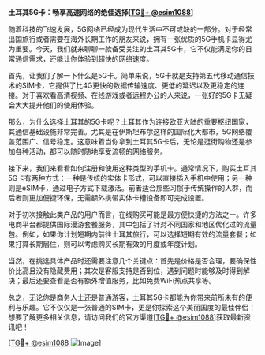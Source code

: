 **土耳其5G卡：畅享高速网络的绝佳选择[[TG💪+ @esim1088](https://t.me/s/esim1088)]**

随着科技的飞速发展，5G网络已经成为现代生活中不可或缺的一部分。对于经常出国旅行或者需要在海外长期工作的朋友来说，拥有一张优质的5G手机卡显得尤为重要。今天，我们就来聊聊一款备受关注的土耳其5G卡，它不仅能满足你的日常通信需求，还能让你体验到超快的网络速度。

首先，让我们了解一下什么是5G卡。简单来说，5G卡就是支持第五代移动通信技术的SIM卡，它提供了比4G更快的数据传输速度、更低的延迟以及更稳定的连接。对于喜欢看高清视频、在线游戏或者远程办公的人来说，一张好的5G卡无疑会大大提升他们的使用体验。

那么，为什么选择土耳其的5G卡呢？土耳其作为连接欧亚大陆的重要枢纽国家，其通信基础设施非常完善。尤其是在伊斯坦布尔这样的国际化大都市，5G网络覆盖范围广、信号稳定。这意味着当你拿到土耳其5G卡后，无论是逛街购物还是参加各种活动，都可以随时随地享受流畅的网络服务。

接下来，我们来看看如何注册和使用这种类型的手机卡。通常情况下，购买土耳其5G卡有两种方式：一种是传统的实体卡形式，可以直接插入手机中使用；另一种则是eSIM卡，通过电子方式下载激活。前者适合那些习惯于传统操作的人群，而后者则更加便捷环保，无需额外携带实体卡槽设备即可完成设置。

对于初次接触此类产品的用户而言，在线购买可能是最方便快捷的方法之一。许多电商平台都提供国际漫游套餐服务，其中包括了针对不同国家和地区优化过的流量包。例如，如果你计划短期内前往土耳其旅行，可以选择短期有效的流量套餐；如果打算长期居住，则可以考虑购买长期有效的月度或年度计划。

当然，在挑选具体产品时还需要注意几个关键点：首先是价格是否合理，要确保性价比高且没有隐藏费用；其次是客服支持是否到位，遇到问题时能够及时得到解决；最后还要查看是否有额外增值服务，比如免费WiFi热点共享等。

总之，无论你是商务人士还是普通游客，土耳其5G卡都能为你带来前所未有的便利与乐趣。它不仅仅是一张普通的SIM卡，更是你探索这个美丽国度的最佳伴侣！想要了解更多相关信息，请访问我们的官方渠道[[TG💪+ @esim1088](https://t.me/s/esim1088)]获取最新资讯吧！

[[TG💪+ @esim1088](https://t.me/s/esim1088) ![Image](https://i.postimg.cc/4NQfJmqS/Snipaste-2025-05-13-00-14-12.png)]